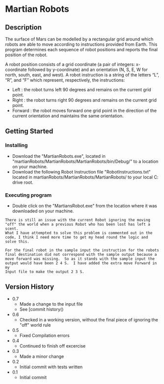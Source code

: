 # Martian Robots

## Description

The surface of Mars can be modelled by a rectangular grid around which robots are able to
move according to instructions provided from Earth. This program determines each sequence of robot positions 
and reports the final position of the robot.

A robot position consists of a grid coordinate (a pair of integers: x-coordinate followed by
y-coordinate) and an orientation (N, S, E, W for north, south, east, and west).
A robot instruction is a string of the letters “L”, “R”, and “F” which represent, respectively, the
instructions:
* Left : the robot turns left 90 degrees and remains on the current grid point.
* Right : the robot turns right 90 degrees and remains on the current grid point.
* Forward : the robot moves forward one grid point in the direction of the current
orientation and maintains the same orientation.

## Getting Started

### Installing

* Download the "MartianRobots.exe", located in "martianRobots/MartianRobots/MartianRobots/bin/Debug/" to a location on your machine.
* Download the following Robot Instruction file "RobotInstructions.txt" located in martianRobots/MartianRobots/MartianRobots/ to your local C: drive root.

### Executing program

* Double click on the "MartiansRobot.exe" from the location where it was downloaded on your machine.

```
There is still an issue with the current Robot ignoring the moving "off" the world when a previous Robot who has been lost has left a scent. 
What I have attempted to solve this problem is commented out in the code, I think I need more time to get my head round the logic and solve this.

For the final robot in the sample input the instruction for the robots final destination did not correspond with the sample output because a 
move forward was missing.  So as it stands with the sample input the output would have been 2 4 S.  I have added the extra move Forward in my 
Input file to make the output 2 3 S. 
```
## Version History

* 0.7
  *	Made a change to the input file
  * See [commit history()
* 0.6
  * Checked in a working version, without the final piece of ignoring the "off" world rule
* 0.5
  *	Fixed Compilation errors
* 0.4
  *	Continued to finish off excercise
* 0.3
  *	Made a minor change
* 0.2
  *	Initial commit with tests written
* 0.1
  *	Initial commit
